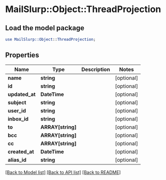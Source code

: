 # MailSlurp::Object::ThreadProjection

## Load the model package
```perl
use MailSlurp::Object::ThreadProjection;
```

## Properties
Name | Type | Description | Notes
------------ | ------------- | ------------- | -------------
**name** | **string** |  | [optional] 
**id** | **string** |  | [optional] 
**updated_at** | **DateTime** |  | [optional] 
**subject** | **string** |  | [optional] 
**user_id** | **string** |  | [optional] 
**inbox_id** | **string** |  | [optional] 
**to** | **ARRAY[string]** |  | [optional] 
**bcc** | **ARRAY[string]** |  | [optional] 
**cc** | **ARRAY[string]** |  | [optional] 
**created_at** | **DateTime** |  | [optional] 
**alias_id** | **string** |  | [optional] 

[[Back to Model list]](../README#documentation-for-models) [[Back to API list]](../README#documentation-for-api-endpoints) [[Back to README]](../README)


